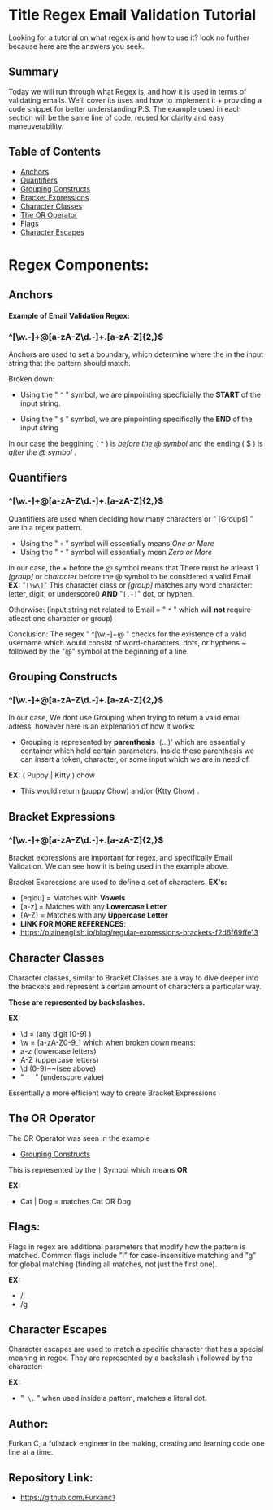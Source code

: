 # Title Regex Email Validation Tutorial

Looking for a tutorial on what regex is and how to use it? look no further because here are the answers you seek.

## Summary

Today we will run through what Regex is, and how it is used in terms of validating emails. We'll cover its uses and how to implement it + providing a code snippet for better understanding
P.S. The example used in each section will be the same line of code, reused for clarity and easy maneuverability. 

## Table of Contents

- [Anchors](#anchors)
- [Quantifiers](#quantifiers)
- [Grouping Constructs](#grouping-constructs)
- [Bracket Expressions](#bracket-expressions)
- [Character Classes](#character-classes)
- [The OR Operator](#the-or-operator)
- [Flags](#flags)
- [Character Escapes](#character-escapes)

# Regex Components:

## Anchors
#### Example of Email Validation Regex:
### ^[\w\.-]+@[a-zA-Z\d\.-]+\.[a-zA-Z]{2,}$

Anchors are used to set a boundary, which determine where the in the input string that the pattern should match.

Broken down:

- Using the " `^` " symbol, we are pinpointing specficially the **START** of the input string.

- Using the " `$` " symbol, we are pinpointing specifically the **END** of the input string

In our case the beggining ( ^ ) is *before the @ symbol* and the ending ( $ ) is *after the @ symbol* .


## Quantifiers
### ^[\w\.-]+@[a-zA-Z\d\.-]+\.[a-zA-Z]{2,}$

Quantifiers are used when deciding how many characters or " [Groups] " are in a regex pattern.
- Using the " `+` " symbol will essentially means *One or More*
- Using the " `*` " symbol will essentially mean *Zero or More*

In our case, the + before the *@* symbol means that There must be atleast 1 *[group]* or *character* before the @ symbol to be considered a valid Email
**EX:**
"`[\w\]`" This character class or *[group]* matches any word character: letter, digit, or underscore0 **AND**  "`[.-]`" dot, or hyphen.

Otherwise:  (input string not related to Email = " `*` " which will **not** require atleast one character or group)

Conclusion: The regex " ^[\w\.-]+@ " checks for the existence of a valid username which would consist of word-characters, dots, or hyphens ~ followed by the "@" symbol at the beginning of a line.

## Grouping Constructs
### ^[\w\.-]+@[a-zA-Z\d\.-]+\.[a-zA-Z]{2,}$

In our case, We dont use Grouping when trying to return a valid email adress, however here is an explenation of how it works:

- Grouping is represented by **parenthesis** '(...)' which are essentially container which hold certain parameters. Inside these parenthesis we can insert a token, character, or some input which we are in need of.

**EX:**
( Puppy | Kitty ) chow
- This would return (puppy Chow) and/or (Ktty Chow) . 

## Bracket Expressions
### ^[\w\.-]+@[a-zA-Z\d\.-]+\.[a-zA-Z]{2,}$

Bracket expressions are important for regex, and specifically Email Validation. We can see how it is being used in the example above.

Bracket Expressions are used to define a set of characters.
**EX's:**
- [eqiou] = Matches with **Vowels**
- [a-z] = Matches with any **Lowercase Letter**
- [A-Z] = Matches with any **Uppercase Letter**
- **LINK FOR MORE REFERENCES**: 
- https://plainenglish.io/blog/regular-expressions-brackets-f2d6f69ffe13 

## Character Classes
Character classes, similar to Bracket Classes are a way to dive deeper into the brackets and represent a certain amount of characters a particular way.

**These are represented by backslashes.**

**EX:**
- \d = (any digit [0-9] )
- \w = [a-zA-Z0-9_] which when broken down means:
- a-z (lowercase letters)
- A-Z (uppercase letters)
- \d (0-9)~~(see above)
- " `_ ` " (underscore value)

Essentially a more efficient way to create Bracket Expressions
## The OR Operator
The OR Operator was seen in the example
-  [Grouping Constructs](#grouping-constructs)

This is represented by the `|` Symbol which means **OR**.

**EX:**
- Cat | Dog = matches Cat OR Dog

## Flags:

Flags in regex are additional parameters that modify how the pattern is matched. Common flags include "i" for case-insensitive matching and "g" for global matching (finding all matches, not just the first one).

**EX:**

- /i
- /g
## Character Escapes

Character escapes are used to match a specific character that has a special meaning in regex. They are represented by a backslash \ followed by the character:

**EX:**

 - "` \.` " when used inside a pattern, matches a literal dot.

## Author:
Furkan C, a fullstack engineer in the making, creating and learning code one line at a time.

## Repository Link:
- https://github.com/Furkanc1

